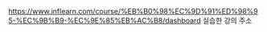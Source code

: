 https://www.inflearn.com/course/%EB%B0%98%EC%9D%91%ED%98%95-%EC%9B%B9-%EC%9E%85%EB%AC%B8/dashboard
실습한 강의 주소